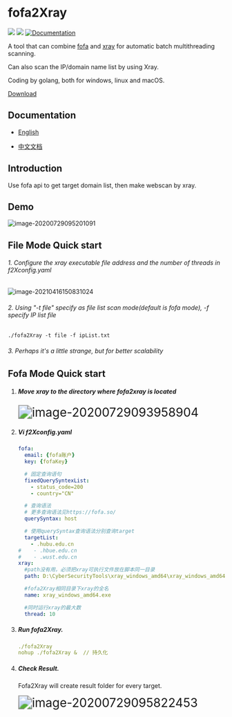 # fofa2Xray

<p>
  <img src="https://img.shields.io/github/v/release/piaolin/fofa2Xray.svg" />
  <img src="https://img.shields.io/github/release-date/piaolin/fofa2Xray.svg?color=blue&label=update" />
  <a href="https://github.com/piaolin/fofa2Xray/blob/master/README.md/">
    <img alt="Documentation" src="https://img.shields.io/badge/documentation-yes-brightgreen.svg" target="_blank" />
  </a>
</p>

A tool that can combine <a href="https://fofa.so/">fofa</a> and <a href="https://github.com/chaitin/xray">xray</a> for automatic batch multithreading scanning.

Can also scan the IP/domain name list by using Xray.

Coding by golang, both for windows, linux and macOS.

[Download](https://github.com/piaolin/fofa2Xray/releases)

## Documentation

- [English](https://github.com/piaolin/fofa2Xray/blob/master/README.md)

- [中文文档](https://github.com/piaolin/fofa2Xray/blob/master/README_ZH.md)


## Introduction

Use fofa api to get target domain list,  then make webscan by xray.

## Demo

![image-20200729095201091](https://github.com/piaolin/fofa2Xray/blob/master/pics/image-20200729095201091.png?raw=true)

## File Mode Quick start

###### 1. Configure the xray executable file address and the number of threads in f2Xconfig.yaml

![image-20210416150831024](https://i.loli.net/2021/04/16/mchjnNeZOudHAia.png)

###### 2. Using "-t file" specify as file list scan mode(default is fofa mode), -f specify IP list file

~~~shell
./fofa2Xray -t file -f ipList.txt
~~~

###### 3. Perhaps it's a little strange, but for better scalability

## Fofa Mode Quick start

1. ##### Move xray to the directory where fofa2xray is located

   <img src="https://raw.githubusercontent.com/piaolin/fofa2Xray/master/pics/image-20200729093958904.png" alt="image-20200729093958904" style="zoom: 200%;" />

   

2. ##### Vi f2Xconfig.yaml

   ~~~yaml
   fofa:
     email: {fofa账户}
     key: {fofaKey}
   
     # 固定查询语句
     fixedQuerySyntexList:
       - status_code=200
       - country="CN"
   
     # 查询语法
     # 更多查询语法见https://fofa.so/
     querySyntax: host
   
     # 使用querySyntax查询语法分别查询target
     targetList:
       - .hubu.edu.cn
   #    - .hbue.edu.cn
   #    - .wust.edu.cn
   xray:
     #path没有用，必须把xray可执行文件放在脚本同一目录
     path: D:\CyberSecurityTools\xray_windows_amd64\xray_windows_amd64.exe
   
     #fofa2Xray相同目录下xray的全名
     name: xray_windows_amd64.exe
   
     #同时运行xray的最大数
     thread: 10
   ~~~

   

3. ##### Run fofa2Xray.

   ~~~yaml
   ./fofa2Xray
   nohup ./fofa2Xray &  // 持久化
   ~~~

4. ##### Check Result.

   Fofa2Xray will create result folder for every target.

   <img src="https://raw.githubusercontent.com/piaolin/fofa2Xray/master/pics/image-20200729095822453.png" alt="image-20200729095822453" style="zoom:200%;" />





